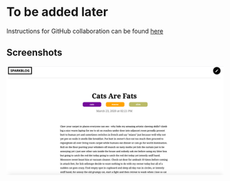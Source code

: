 # To be added later
Instructions for GitHub collaboration can be found [here](github-collaboration.md)


## Screenshots

![Screenshot of Blog Entry](images/screenshot_blog_entry.png)